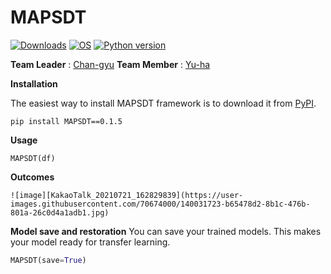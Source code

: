 # MAPSDT

[![Downloads](https://pepy.tech/badge/MAPSDT)](https://pepy.tech/project/MAPSDT)
[![OS](https://img.shields.io/badge/OS-windows-red)](https://windows.com)
[![Python version](https://img.shields.io/badge/python-3.7.0-brightgreen.svg)](https://www.python.org) 
 
**Team Leader** : [Chan-gyu](https://github.com/wjk1011)  **Team Member** : [Yu-ha](https://github.com/jiyuha)


**Installation**

The easiest way to install MAPSDT framework is to download it from [PyPI](https://pypi.org/project/MAPSDT).
```
pip install MAPSDT==0.1.5
```

**Usage**
```
MAPSDT(df)
```

**Outcomes**
```
![image][KakaoTalk_20210721_162829839](https://user-images.githubusercontent.com/70674000/140031723-b65478d2-8b1c-476b-801a-26c0d4a1adb1.jpg)

```

**Model save and restoration**
You can save your trained models. This makes your model ready for transfer learning.

```python
MAPSDT(save=True)
```
